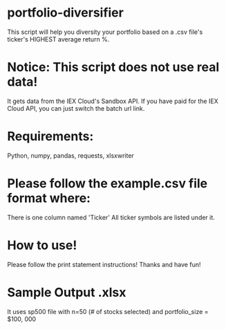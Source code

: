 # portfolio-diversifier
This script will help you diversity your portfolio based on a .csv file's ticker's HIGHEST average return %.

# Notice: This script does not use real data!
It gets data from the IEX Cloud's Sandbox API. If you have paid for the IEX Cloud API, you can just switch the batch url link.

# Requirements:
Python, numpy, pandas, requests, xlsxwriter

# Please follow the example.csv file format where:
There is one column named 'Ticker'
All ticker symbols are listed under it.

# How to use!
Please follow the print statement instructions!
Thanks and have fun!

# Sample Output .xlsx
It uses sp500 file with n=50 (# of stocks selected) and portfolio_size = $100, 000

